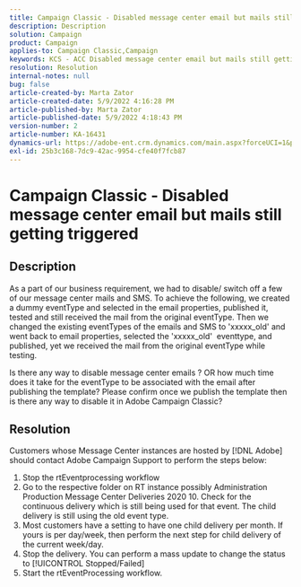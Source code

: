 ```yaml
---
title: Campaign Classic - Disabled message center email but mails still getting triggered
description: Description
solution: Campaign
product: Campaign
applies-to: Campaign Classic,Campaign
keywords: KCS - ACC Disabled message center email but mails still getting triggered
resolution: Resolution
internal-notes: null
bug: false
article-created-by: Marta Zator
article-created-date: 5/9/2022 4:16:28 PM
article-published-by: Marta Zator
article-published-date: 5/9/2022 4:18:43 PM
version-number: 2
article-number: KA-16431
dynamics-url: https://adobe-ent.crm.dynamics.com/main.aspx?forceUCI=1&pagetype=entityrecord&etn=knowledgearticle&id=f38c465e-b3cf-ec11-a7b5-0022480a8e40
exl-id: 25b3c168-7dc9-42ac-9954-cfe40f7fcb87
---
```

# Campaign Classic - Disabled message center email but mails still getting triggered

## Description


As a part of our business requirement, we had to disable/ switch off a few of our message center mails and SMS. To achieve the following, we created a dummy eventType and selected in the email properties, published it, tested and still received the mail from the original eventType.
Then we changed the existing eventTypes of the emails and SMS to 'xxxxx_old' and went back to email properties, selected the 'xxxxx_old'  eventtype, and published, yet we received the mail from the original eventType while testing.

Is there any way to disable message center emails ? OR how much time does it take for the eventType to be associated with the email after publishing the template?
Please confirm once we publish the template then is there any way to disable it in Adobe Campaign Classic?


## Resolution


Customers whose Message Center instances are hosted by [!DNL Adobe] should contact Adobe Campaign Support to perform the steps below:

1. Stop the rtEventprocessing workflow
2. Go to the respective folder on RT instance possibly Administration  Production  Message Center  Deliveries  2020  10. Check for the continuous delivery which is still being used for that event. The child delivery is still using the old event type.
3. Most customers have a setting to have one child delivery per month. If yours is per day/week, then perform the next step for child delivery of the current week/day.
4. Stop the delivery. You can perform a mass update to change the status to [!UICONTROL Stopped/Failed]
5. Start the rtEventProcessing workflow.
